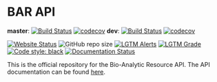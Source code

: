 # BAR API

**master**: [![Build Status](https://github.com/BioAnalyticResource/BAR_API/workflows/BAR-API/badge.svg?branch=master)](https://github.com/BioAnalyticResource/BAR_API/actions?query=branch%3Amaster) [![codecov](https://codecov.io/gh/BioAnalyticResource/BAR_API/branch/master/graph/badge.svg?token=QSYUWTRYEV)](https://codecov.io/gh/BioAnalyticResource/BAR_API) **dev**: [![Build Status](https://github.com/BioAnalyticResource/BAR_API/workflows/BAR-API/badge.svg?branch=dev)](https://github.com/BioAnalyticResource/BAR_API/actions?query=branch%3Adev) [![codecov](https://codecov.io/gh/BioAnalyticResource/BAR_API/branch/dev/graph/badge.svg?token=QSYUWTRYEV)](https://codecov.io/gh/BioAnalyticResource/BAR_API)

[![Website Status](https://img.shields.io/website?url=http%3A%2F%2Fbar.utoronto.ca%2Fapi%2F)](http://bar.utoronto.ca/api/) ![GitHub repo size](https://img.shields.io/github/repo-size/BioAnalyticResource/BAR_API) [![LGTM Alerts](https://img.shields.io/lgtm/alerts/github/BioAnalyticResource/BAR_API)](https://lgtm.com/projects/g/BioAnalyticResource/BAR_API/?mode=list) [![LGTM
Grade](https://img.shields.io/lgtm/grade/python/github/BioAnalyticResource/BAR_API)](https://lgtm.com/projects/g/BioAnalyticResource/BAR_API/latest/files/?sort=name&dir=ASC&mode=heatmap) [![Code style: black](https://img.shields.io/badge/code%20style-black-000000.svg)](https://github.com/psf/black) [![Documentation Status](https://readthedocs.org/projects/bar-api/badge/?version=latest)](https://bar-api.readthedocs.io/en/latest/?badge=latest)

This is the official repository for the Bio-Analytic Resource API. The API documentation can be found [here](https://bar-api.readthedocs.io/en/latest/).
